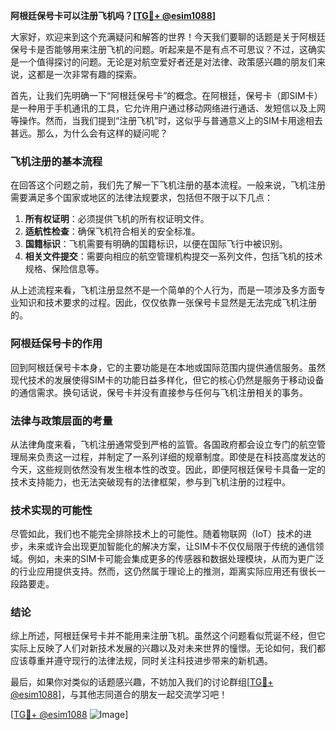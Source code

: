 **阿根廷保号卡可以注册飞机吗？[[TG💪+ @esim1088](https://t.me/s/esim1088)]**

大家好，欢迎来到这个充满疑问和解答的世界！今天我们要聊的话题是关于阿根廷保号卡是否能够用来注册飞机的问题。听起来是不是有点不可思议？不过，这确实是一个值得探讨的问题。无论是对航空爱好者还是对法律、政策感兴趣的朋友们来说，这都是一次非常有趣的探索。

首先，让我们先明确一下“阿根廷保号卡”的概念。在阿根廷，保号卡（即SIM卡）是一种用于手机通讯的工具，它允许用户通过移动网络进行通话、发短信以及上网等操作。然而，当我们提到“注册飞机”时，这似乎与普通意义上的SIM卡用途相去甚远。那么，为什么会有这样的疑问呢？

### 飞机注册的基本流程

在回答这个问题之前，我们先了解一下飞机注册的基本流程。一般来说，飞机注册需要满足多个国家或地区的法律法规要求，包括但不限于以下几点：

1. **所有权证明**：必须提供飞机的所有权证明文件。
2. **适航性检查**：确保飞机符合相关的安全标准。
3. **国籍标识**：飞机需要有明确的国籍标识，以便在国际飞行中被识别。
4. **相关文件提交**：需要向相应的航空管理机构提交一系列文件，包括飞机的技术规格、保险信息等。

从上述流程来看，飞机注册显然不是一个简单的个人行为，而是一项涉及多方面专业知识和技术要求的过程。因此，仅仅依靠一张保号卡显然是无法完成飞机注册的。

### 阿根廷保号卡的作用

回到阿根廷保号卡本身，它的主要功能是在本地或国际范围内提供通信服务。虽然现代技术的发展使得SIM卡的功能日益多样化，但它的核心仍然是服务于移动设备的通信需求。换句话说，保号卡并没有直接参与任何与飞机注册相关的事务。

### 法律与政策层面的考量

从法律角度来看，飞机注册通常受到严格的监管。各国政府都会设立专门的航空管理局来负责这一过程，并制定了一系列详细的规章制度。即使是在科技高度发达的今天，这些规则依然没有发生根本性的改变。因此，即便阿根廷保号卡具备一定的技术支持能力，也无法突破现有的法律框架，参与到飞机注册的过程中。

### 技术实现的可能性

尽管如此，我们也不能完全排除技术上的可能性。随着物联网（IoT）技术的进步，未来或许会出现更加智能化的解决方案，让SIM卡不仅仅局限于传统的通信领域。例如，未来的SIM卡可能会集成更多的传感器和数据处理模块，从而为更广泛的行业应用提供支持。然而，这仍然属于理论上的推测，距离实际应用还有很长一段路要走。

### 结论

综上所述，阿根廷保号卡并不能用来注册飞机。虽然这个问题看似荒诞不经，但它实际上反映了人们对新技术发展的兴趣以及对未来世界的憧憬。无论如何，我们都应该尊重并遵守现行的法律法规，同时关注科技进步带来的新机遇。

最后，如果你对类似的话题感兴趣，不妨加入我们的讨论群组[[TG💪+ @esim1088](https://t.me/s/esim1088)]，与其他志同道合的朋友一起交流学习吧！

[[TG💪+ @esim1088](https://t.me/s/esim1088) ![Image](https://i.postimg.cc/4NQfJmqS/Snipaste-2025-05-13-00-14-12.png)]